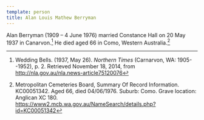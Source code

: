 ```yaml
---
template: person
title: Alan Louis Mathew Berryman
---
```


Alan Berryman (1909 – 4 June 1976) married Constance Hall on 20 May 1937 in Canarvon.[^ConnieWedding]
He died aged 66 in Como, Western Australia.[^KC00051342]

[^KC00051342]:
	Metropolitan Cemeteries Board, Summary Of Record Information. KC00051342.
	Aged 66, died 04/06/1976. Suburb: Como.
	Grave location: Anglican XC 180.
	https://www2.mcb.wa.gov.au/NameSearch/details.php?id=KC00051342

[^ConnieWedding]:
	Wedding Bells. (1937, May 26). *Northern Times* (Carnarvon, WA: 1905--1952), p. 2.
	Retrieved November 18, 2014, from http://nla.gov.au/nla.news-article75120076
